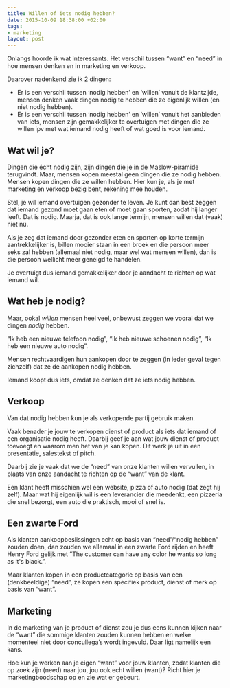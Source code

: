 ```yaml
---
title: Willen of iets nodig hebben?
date: 2015-10-09 18:38:00 +02:00
tags:
- marketing
layout: post
---
```


Onlangs hoorde ik wat interessants. Het verschil tussen “want” en “need” in hoe mensen denken en in marketing en verkoop. 

Daarover nadenkend zie ik 2 dingen:

- Er is een verschil tussen ‘nodig hebben’ en ‘willen’ vanuit de klantzijde, mensen denken vaak dingen nodig te hebben die ze eigenlijk willen (en niet nodig hebben).
- Er is een verschil tussen ‘nodig hebben’ en ‘willen’ vanuit het aanbieden van iets, mensen zijn gemakkelijker te overtuigen met dingen die ze willen ipv met wat iemand nodig heeft of wat goed is voor iemand.

## Wat wil je?
Dingen die écht nodig zijn, zijn dingen die je in de Maslow-piramide terugvindt. Maar, mensen kopen meestal geen dingen die ze nodig hebben. Mensen kopen dingen die ze wíllen hebben. Hier kun je, als je met marketing en verkoop bezig bent, rekening mee houden.

Stel, je wil iemand overtuigen gezonder te leven. Je kunt dan best zeggen dat iemand gezond moet gaan eten of moet gaan sporten, zodat hij langer leeft. Dat is nodig. Maarja, dat is ook lange termijn, mensen willen dat (vaak) niet nú.

Als je zeg dat iemand door gezonder eten en sporten op korte termijn aantrekkelijker is, billen mooier staan in een broek en die persoon meer seks zal hebben (allemaal niet nodig, maar wel wat mensen willen), dan is die persoon wellicht meer geneigd te handelen.

Je overtuigt dus iemand gemakkelijker door je aandacht te richten op wat iemand wil.

## Wat heb je nodig?
Maar, ookal *willen* mensen heel veel, onbewust zeggen we vooral dat we dingen *nodig* hebben.

“Ik heb een nieuwe telefoon nodig”, “Ik heb nieuwe schoenen nodig”, “Ik heb een nieuwe auto nodig”.

Mensen rechtvaardigen hun aankopen door te zeggen (in ieder geval tegen zichzelf) dat ze de aankopen nodig hebben.

Iemand koopt dus iets, omdat ze denken dat ze iets nodig hebben.

## Verkoop
Van dat nodig hebben kun je als verkopende partij gebruik maken. 

Vaak benader je jouw te verkopen dienst of product als iets dat iemand of een organisatie nodig heeft. Daarbij geef je aan wat jouw dienst of product toevoegt en waarom men het van je kan kopen. Dit werk je uit in een presentatie, salestekst of pitch.

Daarbij zie je vaak dat we de “need” van onze klanten willen vervullen, in plaats van onze aandacht te richten op de “want” van de klant.

Een klant heeft misschien wel een website, pizza of auto nodig (dat zegt hij zelf). Maar wat hij eigenlijk wil is een leverancier die meedenkt, een pizzeria die snel bezorgt, een auto die praktisch, mooi of snel is.

## Een zwarte Ford
Als klanten aankoopbeslissingen echt op basis van “need”/“nodig hebben” zouden doen, dan zouden we allemaal in een zwarte Ford rijden en heeft Henry Ford gelijk met ”The customer can have any color he wants so long as it's black.”.

Maar klanten kopen in een productcategorie op basis van een (denkbeeldige) “need”, ze kopen een specifiek product, dienst of merk op basis van “want”.

## Marketing
In de marketing van je product of dienst zou je dus eens kunnen kijken naar de “want” die sommige klanten zouden kunnen hebben en welke momenteel niet door concullega’s wordt ingevuld. Daar ligt namelijk een kans.

Hoe kun je werken aan je eigen “want” voor jouw klanten, zodat klanten die op zoek zijn (need) naar jou, jou ook echt willen (want)? Richt hier je marketingboodschap op en zie wat er gebeurt.